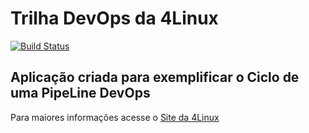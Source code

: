 # Trilha DevOps da 4Linux

<!-- Altere a Flag abaixo com sua URL do Travis -->
[![Build Status](https://travis-ci.org/kiq001/DevOpsLab-HelloWorld.svg?branch=master)](https://travis-ci.org/kiq001/DevOpsLab-HelloWorld)

## Aplicação criada para exemplificar o Ciclo de uma PipeLine DevOps


Para maiores informações acesse o [Site da 4Linux](https://www.4linux.com.br/cursos/devops)
